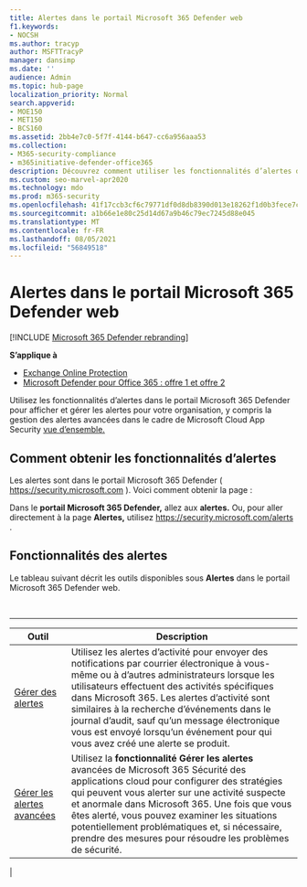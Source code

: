 ```yaml
---
title: Alertes dans le portail Microsoft 365 Defender web
f1.keywords:
- NOCSH
ms.author: tracyp
author: MSFTTracyP
manager: dansimp
ms.date: ''
audience: Admin
ms.topic: hub-page
localization_priority: Normal
search.appverid:
- MOE150
- MET150
- BCS160
ms.assetid: 2bb4e7c0-5f7f-4144-b647-cc6a956aaa53
ms.collection:
- M365-security-compliance
- m365initiative-defender-office365
description: Découvrez comment utiliser les fonctionnalités d’alertes dans le portail Microsoft 365 Defender pour afficher et gérer les alertes, y compris la gestion des alertes avancées.
ms.custom: seo-marvel-apr2020
ms.technology: mdo
ms.prod: m365-security
ms.openlocfilehash: 41f17ccb3cf6c79771df0d8db8390d013e18262f1d0b3fece7c52edf5a280cef
ms.sourcegitcommit: a1b66e1e80c25d14d67a9b46c79ec7245d88e045
ms.translationtype: MT
ms.contentlocale: fr-FR
ms.lasthandoff: 08/05/2021
ms.locfileid: "56849518"
---
```

# <a name="alerts-in-the-microsoft-365-defender-portal"></a>Alertes dans le portail Microsoft 365 Defender web

[!INCLUDE [Microsoft 365 Defender rebranding](../includes/microsoft-defender-for-office.md)]

**S’applique à**
- [Exchange Online Protection](exchange-online-protection-overview.md)
- [Microsoft Defender pour Office 365 : offre 1 et offre 2](defender-for-office-365.md)

Utilisez les fonctionnalités d’alertes dans le portail Microsoft 365 Defender pour afficher et gérer les alertes pour votre organisation, y compris la gestion des alertes avancées dans le cadre de Microsoft Cloud App Security [vue d’ensemble.](/cloud-app-security/what-is-cloud-app-security)

## <a name="how-to-get-to-the-alerts-features"></a>Comment obtenir les fonctionnalités d’alertes

Les alertes sont dans le portail Microsoft 365 Defender ( <https://security.microsoft.com> ). Voici comment obtenir la page :

Dans le **portail Microsoft 365 Defender,** allez aux **alertes.** Ou, pour aller directement à la page **Alertes,** utilisez <https://security.microsoft.com/alerts> .

## <a name="alerts-features"></a>Fonctionnalités des alertes

Le tableau suivant décrit les outils disponibles sous **Alertes** dans le portail Microsoft 365 Defender web.

<br>

****

|Outil|Description|
|---|---|
|[Gérer des alertes](../../compliance/create-activity-alerts.md)|Utilisez les alertes d’activité pour envoyer des notifications par courrier électronique à vous-même ou à d’autres administrateurs lorsque les utilisateurs effectuent des activités spécifiques dans Microsoft 365. Les alertes d’activité sont similaires à la recherche d’événements dans le journal d’audit, sauf qu’un message électronique vous est envoyé lorsqu’un événement pour qui vous avez créé une alerte se produit.|
|[Gérer les alertes avancées](/cloud-app-security/what-is-cloud-app-security)|Utilisez la **fonctionnalité Gérer les alertes** avancées de Microsoft 365 Sécurité des applications cloud pour configurer des stratégies qui peuvent vous alerter sur une activité suspecte et anormale dans Microsoft 365. Une fois que vous êtes alerté, vous pouvez examiner les situations potentiellement problématiques et, si nécessaire, prendre des mesures pour résoudre les problèmes de sécurité.|
|
